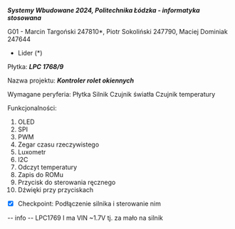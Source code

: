 ***Systemy Wbudowane 2024, Politechnika Łódzka - informatyka stosowana***

G01 - Marcin Targoński 247810*, Piotr Sokoliński 247790, Maciej Dominiak 247644
 - Lider (*)

Płytka:
***LPC 1768/9***

Nazwa projektu:
***Kontroler rolet okiennych***

Wymagane peryferia:
Płytka
Silnik
Czujnik światła
Czujnik temperatury

Funkcjonalności:
1. OLED
2. SPI
3. PWM
4. Zegar czasu rzeczywistego
5. Luxometr
6. I2C
7. Odczyt temperatury
8. Zapis do ROMu
9. Przycisk do sterowania ręcznego
10. Dźwięki przy przyciskach

- [x] Checkpoint:
Podłączenie silnika i sterowanie nim

-- info --
LPC1769 I ma VIN ~1.7V tj. za mało na silnik